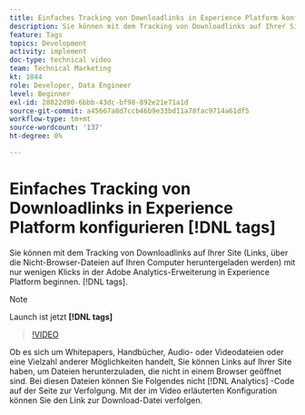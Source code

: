 ```yaml
---
title: Einfaches Tracking von Downloadlinks in Experience Platform konfigurieren [!DNL tags]
description: Sie können mit dem Tracking von Downloadlinks auf Ihrer Site (Links, über die Nicht-Browser-Dateien auf Ihren Computer heruntergeladen werden) mit nur wenigen Klicks in der Adobe Analytics-Erweiterung in Experience Platform beginnen. [!DNL tags].
feature: Tags
topics: Development
activity: implement
doc-type: technical video
team: Technical Marketing
kt: 1844
role: Developer, Data Engineer
level: Beginner
exl-id: 28822d90-6bbb-43dc-bf98-892e21e71a1d
source-git-commit: a45667a8d7ccb46b9e33bd11a78fac9714a61df5
workflow-type: tm+mt
source-wordcount: '137'
ht-degree: 0%

---
```


# Einfaches Tracking von Downloadlinks in Experience Platform konfigurieren [!DNL tags]

Sie können mit dem Tracking von Downloadlinks auf Ihrer Site (Links, über die Nicht-Browser-Dateien auf Ihren Computer heruntergeladen werden) mit nur wenigen Klicks in der Adobe Analytics-Erweiterung in Experience Platform beginnen. [!DNL tags].

>[!NOTE]
>
> Launch ist jetzt **[!DNL tags]**

>[!VIDEO](https://video.tv.adobe.com/v/25762/?quality=12&learn=on)

Ob es sich um Whitepapers, Handbücher, Audio- oder Videodateien oder eine Vielzahl anderer Möglichkeiten handelt, Sie können Links auf Ihrer Site haben, um Dateien herunterzuladen, die nicht in einem Browser geöffnet sind. Bei diesen Dateien können Sie Folgendes nicht [!DNL Analytics] -Code auf der Seite zur Verfolgung. Mit der im Video erläuterten Konfiguration können Sie den Link zur Download-Datei verfolgen.
